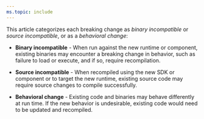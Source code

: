 ```yaml
---
ms.topic: include
---
```


This article categorizes each breaking change as *binary incompatible* or *source incompatible*, or as a *behavioral change*:

- **Binary incompatible** - When run against the new runtime or component, existing binaries may encounter a breaking change in behavior, such as failure to load or execute, and if so, require recompilation.

- **Source incompatible** - When recompiled using the new SDK or component or to target the new runtime, existing source code may require source changes to compile successfully.

- **Behavioral change** - Existing code and binaries may behave differently at run time. If the new behavior is undesirable, existing code would need to be updated and recompiled.
